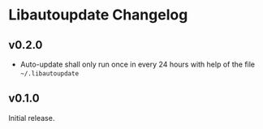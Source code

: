 # Libautoupdate Changelog

## v0.2.0

- Auto-update shall only run once in every 24 hours with help of the file `~/.libautoupdate`

## v0.1.0

Initial release.
